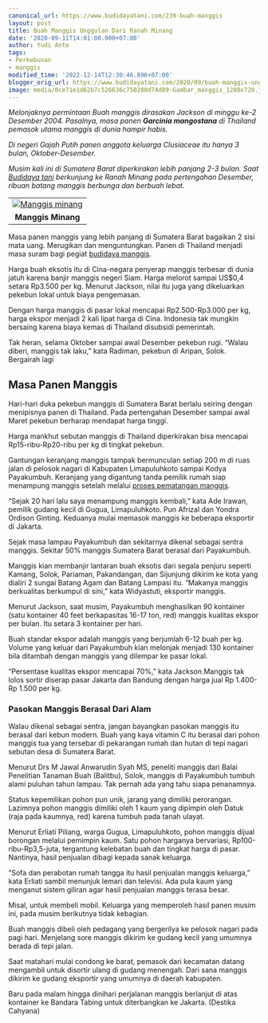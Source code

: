 ```yaml
---
canonical_url: https://www.budidayatani.com/239-buah-manggis
layout: post
title: Buah Manggis Unggulan Dari Ranah Minang
date: '2020-09-11T14:01:00.000+07:00'
author: Yudi Anto
tags:
- Perkebunan
- manggis
modified_time: '2022-12-14T12:30:46.896+07:00'
blogger_orig_url: https://www.budidayatani.com/2020/09/buah-manggis-unggulan-dari-ranah-minang.html
image: media/0ce71e1d62b7c526636c750280d74d89-Gambar_manggis_1280x720.jpg
---
```

<p><i>Melonjaknya permintaan Buah manggis dirasakan Jackson di minggu ke-2 Desember 2004. Pasalnya, masa panen <b>Garcinia mangostana</b> di Thailand pemasok utama manggis di dunia hampir habis.&nbsp;</i></p><p><i>Di negeri Gajah Putih panen anggota keluarga Clusiaceae itu hanya 3 bulan, Oktober-Desember.&nbsp;</i></p><p><i>Musim kali ini di Sumatera Barat diperkirakan lebih panjang 2-3 bulan. Saat <a href="https://www.budidayatani.com/">Budidaya tani</a> berkunjung ke Ranah Minang pada pertengahan Desember, ribuan batang manggis berbunga dan berbuah lebat.</i></p><p><i></i></p><table align="center" cellpadding="0" cellspacing="0" style="margin-left: auto; margin-right: auto;"><tbody><tr><td style="text-align: center;"><a href="https://blogger.googleusercontent.com/img/b/R29vZ2xl/AVvXsEgU05wFmKC1-JbhnfTpl8SSUx7uFf9XxBBrx0k0FYKuYVy1twEB2sX_F5hU9owSi2COJEllTaV-jBR1qSEgNb60gW-1NVxFWEHWUHLpAPgpiXXi9fXZ5UuHhM4WYjO_8zgNn2f03nLwPX0w/s448/Gambar_manggis_1280x720.jpg" style="margin-left: auto; margin-right: auto;"><img alt="Manggis minang" border="0" data-original-height="252" data-original-width="448" src="https://blogger.googleusercontent.com/img/b/R29vZ2xl/AVvXsEgU05wFmKC1-JbhnfTpl8SSUx7uFf9XxBBrx0k0FYKuYVy1twEB2sX_F5hU9owSi2COJEllTaV-jBR1qSEgNb60gW-1NVxFWEHWUHLpAPgpiXXi9fXZ5UuHhM4WYjO_8zgNn2f03nLwPX0w/s16000/Gambar_manggis_1280x720.jpg" title="Sortir ulang di gudang besar" /></a></td></tr><tr><td style="text-align: center;"><b>Manggis Minang</b><br /></td></tr></tbody></table>Masa panen manggis yang lebih panjang di Sumatera Barat bagaikan 2 sisi mata uang. Merugikan dan menguntungkan. Panen di Thailand menjadi masa suram bagi pegiat <a href="https://www.budidayatani.com/2019/06/prospek-bisnis-budidaya-manggis-mini.html">budidaya manggis</a>.&nbsp;<p></p><p>Harga buah eksotis itu di Cina-negara penyerap manggis terbesar di dunia jatuh karena banjir manggis negeri Siam. Harga melorot sampai US$0,4 setara Rp3.500 per kg. Menurut Jackson, nilai itu juga yang dikeluarkan pekebun lokal untuk biaya pengemasan.</p><p>Dengan harga manggis di pasar lokal mencapai Rp2.500-Rp3.000 per kg, harga ekspor menjadi 2 kali lipat harga di Cina. Indonesia tak mungkin bersaing karena biaya kemas di Thailand disubsidi pemerintah.&nbsp;</p><p>Tak heran, selama Oktober sampai awal Desember pekebun rugi. “Walau diberi, manggis tak laku,” kata Radiman, pekebun di Aripan, Solok. Bergairah lagi</p><h2 style="text-align: left;">Masa Panen Manggis</h2><p>Hari-hari duka pekebun manggis di Sumatera Barat berlalu seiring dengan menipisnya panen di Thailand. Pada pertengahan Desember sampai awal Maret pekebun berharap mendapat harga tinggi.&nbsp;</p><p>Harga mankhut sebutan manggis di Thailand diperkirakan bisa mencapai Rp15-ribu-Rp20-ribu per kg di tingkat pekebun.</p><p>Gantungan keranjang manggis tampak bermunculan setiap 200 m di ruas jalan di pelosok nagari di Kabupaten Limapuluhkoto sampai Kodya Payakumbuh. Keranjang yang digantung tanda pemilik rumah siap menampung manggis setelah melalui <a href="https://www.budidayatani.com/2019/06/teknik-memperlambat-pembusukan-buah.html">proses pematangan manggis</a>.&nbsp;</p><p>“Sejak 20 hari lalu saya menampung manggis kembali,” kata Ade Irawan, pemilik gudang kecil di Gugua, Limapuluhkoto. Pun Afrizal dan Yondra Ordison Ginting. Keduanya mulai memasok manggis ke beberapa eksportir di Jakarta.</p><p>Sejak masa lampau Payakumbuh dan sekitarnya dikenal sebagai sentra manggis. Sekitar 50% manggis Sumatera Barat berasal dari Payakumbuh.&nbsp;</p><p>Manggis kian membanjir lantaran buah eksotis dari segala penjuru seperti Kamang, Solok, Pariaman, Pakandangan, dan Sijunjung dikirim ke kota yang dialiri 2 sungai Batang Agam dan Batang Lampasi itu. “Makanya manggis berkualitas berkumpul di sini,” kata Widyastuti, eksportir manggis.</p><p>Menurut Jackson, saat musim, Payakumbuh menghasilkan 90 kontainer (satu kontainer 40 feet berkapasitas 16-17 ton, red) manggis kualitas ekspor per bulan. Itu setara 3 kontainer per hari.&nbsp;</p><p>Buah standar ekspor adalah manggis yang berjumlah 6-12 buah per kg. Volume yang keluar dari Payakumbuh kian melonjak menjadi 130 kontainer bila ditambah dengan manggis yang dilempar ke pasar lokal.&nbsp;</p><p>“Persentase kualitas ekspor mencapai 70%,” kata Jackson.Manggis tak lolos sortir diserap pasar Jakarta dan Bandung dengan harga jual Rp 1.400-Rp 1.500 per kg.</p><h3>Pasokan Manggis Berasal Dari Alam<br /></h3><p>Walau dikenal sebagai sentra, jangan bayangkan pasokan manggis itu berasal dari kebun modern. Buah yang kaya vitamin C itu berasal dari pohon manggis tua yang tersebar di pekarangan rumah dan hutan di tepi nagari sebutan desa di Sumatera Barat.&nbsp;</p><p>Menurut Drs M Jawal Anwarudin Syah MS, peneliti manggis dari Balai Penelitian Tanaman Buah (Balitbu), Solok, manggis di Payakumbuh tumbuh alami puluhan tahun lampau. Tak pernah ada yang tahu siapa penanamnya.&nbsp;</p><p>Status kepemilikan pohon pun unik, jarang yang dimiliki perorangan. Lazimnya pohon manggis dimiliki oleh 1 kaum yang dipimpin oleh Datuk (raja pada kaumnya, red) karena tumbuh pada tanah ulayat.</p><p>Menurut Erliati Piliang, warga Gugua, Limapuluhkoto, pohon manggis dijual borongan melalui pemimpin kaum. Satu pohon harganya bervariasi, Rp100-ribu-Rp3,5-juta, tergantung kelebatan buah dan tingkat harga di pasar. Nantinya, hasil penjualan dibagi kepada sanak keluarga.</p><p>“Sofa dan perabotan rumah tangga itu hasil penjualan manggis keluarga,” kata Erliati sambil menunjuk lemari dan televisi. Ada pula kaum yang menganut sistem giliran agar hasil penjualan manggis terasa besar.&nbsp;</p><p>Misal, untuk membeli mobil. Keluarga yang memperoleh hasil panen musim ini, pada musim berikutnya tidak kebagian.</p><p>Buah manggis dibeli oleh pedagang yang bergerilya ke pelosok nagari pada pagi hari. Menjelang sore manggis dikirim ke gudang kecil yang umumnya berada di tepi jalan.&nbsp;</p><p>Saat matahari mulai condong ke barat, pemasok dari kecamatan datang mengambil untuk disortir ulang di gudang menengah. Dari sana manggis dikirim ke gudang eksportir yang umumnya di daerah kabupaten.&nbsp;</p><p>Baru pada malam hingga dinihari perjalanan manggis berlanjut di atas kontainer ke Bandara Tabing untuk diterbangkan ke Jakarta. (Destika Cahyana)</p>